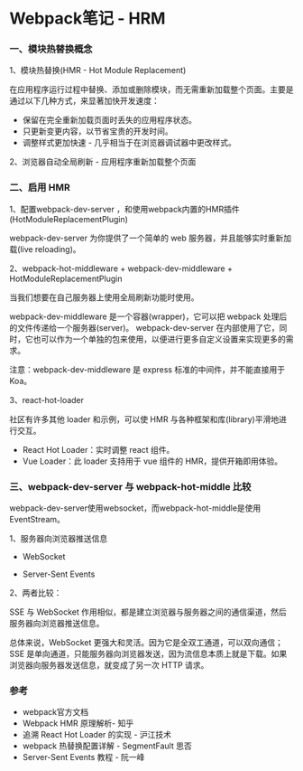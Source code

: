 # Webpack笔记 - HRM

### 一、模块热替换概念
1、模块热替换(HMR - Hot Module Replacement)

在应用程序运行过程中替换、添加或删除模块，而无需重新加载整个页面。主要是通过以下几种方式，来显著加快开发速度：

* 保留在完全重新加载页面时丢失的应用程序状态。
* 只更新变更内容，以节省宝贵的开发时间。
* 调整样式更加快速 - 几乎相当于在浏览器调试器中更改样式。

2、浏览器自动全局刷新 - 应用程序重新加载整个页面

### 二、启用 HMR

1、配置webpack-dev-server ，和使用webpack内置的HMR插件(HotModuleReplacementPlugin)

webpack-dev-server 为你提供了一个简单的 web 服务器，并且能够实时重新加载(live reloading)。

2、webpack-hot-middleware + webpack-dev-middleware + HotModuleReplacementPlugin

当我们想要在自己服务器上使用全局刷新功能时使用。

webpack-dev-middleware 是一个容器(wrapper)，它可以把 webpack 处理后的文件传递给一个服务器(server)。 webpack-dev-server 在内部使用了它，同时，它也可以作为一个单独的包来使用，以便进行更多自定义设置来实现更多的需求。

注意：webpack-dev-middleware 是 express 标准的中间件，并不能直接用于 Koa。

3、react-hot-loader

社区有许多其他 loader 和示例，可以使 HMR 与各种框架和库(library)平滑地进行交互。

* React Hot Loader：实时调整 react 组件。
* Vue Loader：此 loader 支持用于 vue 组件的 HMR，提供开箱即用体验。

### 三、webpack-dev-server 与 webpack-hot-middle 比较

webpack-dev-server使用websocket，而webpack-hot-middle是使用EventStream。

1、服务器向浏览器推送信息

* WebSocket

* Server-Sent Events

2、两者比较：

SSE 与 WebSocket 作用相似，都是建立浏览器与服务器之间的通信渠道，然后服务器向浏览器推送信息。

总体来说，WebSocket 更强大和灵活。因为它是全双工通道，可以双向通信；SSE 是单向通道，只能服务器向浏览器发送，因为流信息本质上就是下载。如果浏览器向服务器发送信息，就变成了另一次 HTTP 请求。

### 参考

* webpack官方文档
* Webpack HMR 原理解析- 知乎
* 追溯 React Hot Loader 的实现 - 沪江技术
* webpack 热替换配置详解 - SegmentFault 思否
* Server-Sent Events 教程 - 阮一峰